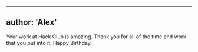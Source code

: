 
---
author: 'Alex'
---

Your work at Hack Club is amazing. Thank you for all of the time and work that you put into it. Happy Birthday.
